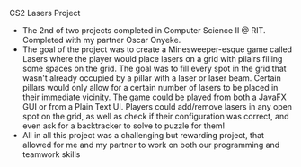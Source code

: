 CS2 Lasers Project

- The 2nd of two projects completed in Computer Science II @ RIT. Completed with my partner Oscar Onyeke. 
- The goal of the project was to create a Minesweeper-esque game called Lasers where the player would place
lasers on a grid with pilalrs filling some spaces on the grid. The goal was to fill every spot in the grid 
that wasn't already occupied by a pillar with a laser or laser beam. Certain pillars would only allow for a
certain number of lasers to be placed in their immediate vicinity. The game could be played from both a JavaFX
GUI or from a Plain Text UI. Players could add/remove lasers in any open spot on the grid, as well as check if
their configuration was correct, and even ask for a backtracker to solve to puzzle for them!
- All in all this project was a challenging but rewarding project, that allowed for me and my partner to work
on both our programming and teamwork skills
